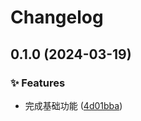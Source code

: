 # Changelog

## 0.1.0 (2024-03-19)


### ✨ Features

* 完成基础功能 ([4d01bba](https://github.com/hacxy/uni-nestjs/commit/4d01bbaf0edb5d7e53e46c2c2ae2b1af36eedf7f))

